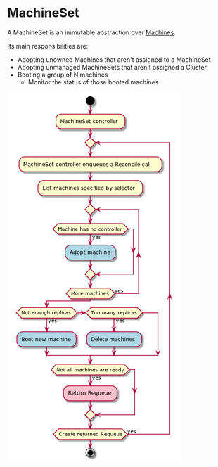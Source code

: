 # MachineSet

A MachineSet is an immutable abstraction over [Machines](./machine.html).

Its main responsibilities are:
* Adopting unowned Machines that aren't assigned to a MachineSet
* Adopting unmanaged MachineSets that aren't assigned a Cluster
* Booting a group of N machines
  * Monitor the status of those booted machines

![](../../images/cluster-admission-machineset-controller.png)
